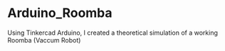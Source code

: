# Arduino_Roomba
Using Tinkercad Arduino, I created a theoretical simulation of a working Roomba (Vaccum Robot)
